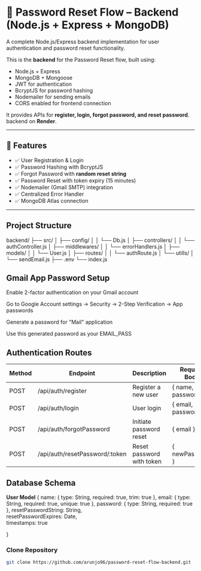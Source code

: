 # 🔐 Password Reset Flow – Backend (Node.js + Express + MongoDB)

A complete Node.js/Express backend implementation for user authentication and password reset functionality.

This is the **backend** for the Password Reset flow, built using:
- Node.js + Express
- MongoDB + Mongoose
- JWT for authentication
- BcryptJS for password hashing
- Nodemailer for sending emails
- CORS enabled for frontend connection

It provides APIs for **register, login, forgot password, and reset password**.  
 backend on **Render**.

---

## 🚀 Features
- ✅ User Registration & Login
- ✅ Password Hashing with BcryptJS
- ✅ Forgot Password with **random reset string**
- ✅ Password Reset with token expiry (15 minutes)
- ✅ Nodemailer (Gmail SMTP) integration
- ✅ Centralized Error Handler
- ✅ MongoDB Atlas connection

---

## Project Structure

backend/
├── src/
│   ├── config/
│   │   └── Db.js
│   ├── controllers/
│   │   └── authController.js
│   ├── middlewares/
│   │   └── errorHandlers.js
│   ├── models/
│   │   └── User.js
│   ├── routes/
│   │   └── authRoute.js
│   └── utills/
│       └── sendEmail.js
├── .env
└── index.js

## Gmail App Password Setup

Enable 2-factor authentication on your Gmail account

Go to Google Account settings → Security → 2-Step Verification → App passwords

Generate a password for "Mail" application

Use this generated password as your EMAIL_PASS


## Authentication Routes

| Method | Endpoint | Description | Request Body |
| --- | --- | --- | --- |
| POST | /api/auth/register | Register a new user | { name, email, password } |
| POST | /api/auth/login | User login | { email, password } |
| POST | /api/auth/forgotPassword | Initiate password reset | { email } |
| POST | /api/auth/resetPassword/:token | Reset password with token | { newPassword } |

## Database Schema

**User Model**
{
  name: { type: String, required: true, trim: true },
  email: { type: String, required: true, unique: true },
  password: { type: String, required: true },
  resetPasswordString: String,    
  resetPasswordExpires: Date,      
  timestamps: true                 

}

###  Clone Repository
```bash
git clone https://github.com/arunjo96/password-reset-flow-backend.git

